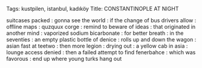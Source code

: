 Tags: kustpilen, istanbul, kadıköy
Title: CONSTANTINOPLE AT NIGHT
  
suitcases packed : gonna see the world : if the change of bus drivers allow : offline maps : quzquux corge : remind to beware of ideas : that originated in another mind : vaporized sodium bicarbonate : for better breath : in the seventies : an empty plastic bottle of denice : rolls up and down the wagon : asian fast at teetwo : then more legion : drying out : a yellow cab in asia : lounge access denied : then a failed attempt to find fenerbahce : which was favorous : end up where young turks hang out